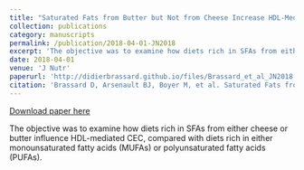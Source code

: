 ```yaml
---
title: "Saturated Fats from Butter but Not from Cheese Increase HDL-Mediated Cholesterol Efflux Capacity from J774 Macrophages in Men and Women with Abdominal Obesity."
collection: publications
category: manuscripts
permalink: /publication/2018-04-01-JN2018
excerpt: 'The objective was to examine how diets rich in SFAs from either cheese or butter influence HDL-mediated CEC, compared with diets rich in either monounsaturated fatty acids (MUFAs) or polyunsaturated fatty acids (PUFAs).'
date: 2018-04-01
venue: 'J Nutr'
paperurl: 'http://didierbrassard.github.io/files/Brassard_et_al_JN2018.pdf'
citation: 'Brassard D, Arsenault BJ, Boyer M, et al. Saturated Fats from Butter but Not from Cheese Increase HDL-Mediated Cholesterol Efflux Capacity from J774 Macrophages in Men and Women with Abdominal Obesity. J Nutr 2018. doi:10.1093/jn/nxy014'
---
```


<a href='http://didierbrassard.github.io/files/Brassard_et_al_JN2018.pdf'>Download paper here</a>

The objective was to examine how diets rich in SFAs from either cheese or butter influence HDL-mediated CEC, compared with diets rich in either monounsaturated fatty acids (MUFAs) or polyunsaturated fatty acids (PUFAs).

